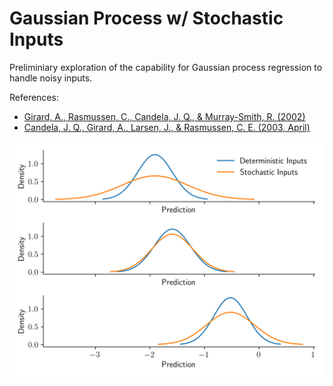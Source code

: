 # Gaussian Process w/ Stochastic Inputs

Preliminiary exploration of the capability for Gaussian process regression to handle noisy inputs.

References:

* [Girard, A., Rasmussen, C., Candela, J. Q., & Murray-Smith, R. (2002)]([www](https://proceedings.neurips.cc/paper_files/paper/2002/file/f3ac63c91272f19ce97c7397825cc15f-Paper.pdf))
* [Candela, J. Q., Girard, A., Larsen, J., & Rasmussen, C. E. (2003, April)]([www](https://ieeexplore.ieee.org/abstract/document/1202463?casa_token=FyiF5aTxFjUAAAAA:ylj6_mjR-k-XXnwiRGOyF3eIbXzTb6r1_Aja0kwRpJGydGV6su2wV60HV0F_B04M5dSjA2EVldYo))

![results](./docs/preds.png)